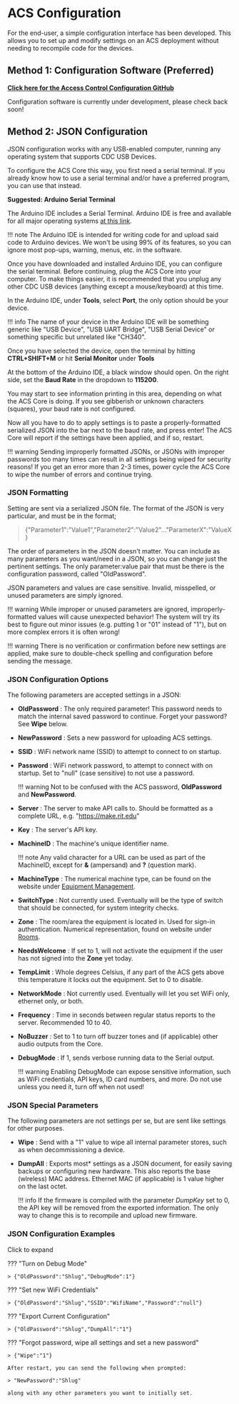 # ACS Configuration

For the end-user, a simple configuration interface has been developed. This allows you to set up and modify settings on an ACS deployment without needing to recompile code for the devices. 

## Method 1: Configuration Software (Preferred)

**[Click here for the Access Control Configuration GitHub](https://github.com/rit-construct-makerspace/access-control-configuration)**

Configuration software is currently under development, please check back soon!

## Method 2: JSON Configuration

JSON configuration works with any USB-enabled computer, running any operating system that supports CDC USB Devices. 

To configure the ACS Core this way, you first need a serial terminal. If you already know how to use a serial terminal and/or have a preferred program, you can use that instead.

**Suggested: Arduino Serial Terminal**

The Arduino IDE includes a Serial Terminal. Arduino IDE is free and available for all major operating systems [at this link](https://www.arduino.cc/en/software/).

!!! note 
    The Arduino IDE is intended for writing code for and upload said code to Arduino devices. We won't be using 99% of its features, so you can ignore most pop-ups, warning, menus, etc. in the software.

Once you have downloaded and installed Arduino IDE, you can configure the serial terminal. Before continuing, plug the ACS Core into your computer. To make things easier, it is recommended that you unplug any other CDC USB devices (anything except a mouse/keyboard) at this time.

In the Arduino IDE, under **Tools**, select **Port**, the only option should be your device.

!!! info
    The name of your device in the Arduino IDE will be something generic like "USB Device", "USB UART Bridge", "USB Serial Device" or something specific but unrelated like "CH340". 

Once you have selected the device, open the terminal by hitting **CTRL+SHIFT+M** or hit **Serial Monitor** under **Tools**

At the bottom of the Arduino IDE, a black window should open. On the right side, set the **Baud Rate** in the dropdown to **115200**.

You may start to see information printing in this area, depending on what the ACS Core is doing. If you see gibberish or unknown characters (squares), your baud rate is not configured.

Now all you have to do to apply settings is to paste a properly-formatted serialized JSON into the bar next to the baud rate, and press enter! The ACS Core will report if the settings have been applied, and if so, restart.

!!! warning
    Sending improperly formatted JSONs, or JSONs with improper passwords too many times can result in all settings being wiped for security reasons! If you get an error more than 2-3 times, power cycle the ACS Core to wipe the number of errors and continue trying.

### JSON Formatting

Setting are sent via a serialized JSON file. The format of the JSON is very particular, and must be in the format;

> {"Parameter1":"Value1","Parameter2":"Value2"..."ParameterX":"ValueX}

The order of parameters in the JSON doesn't matter. You can include as many parameters as you want/need in a JSON, so you can change just the pertinent settings. The only parameter:value pair that must be there is the configuration password, called "OldPassword". 

JSON parameters and values are case sensitive. Invalid, misspelled, or unused parameters are simply ignored.

!!! warning
    While improper or unused parameters are ignored, improperly-formatted values will cause unexpected behavior!  The system will try its best to figure out minor issues (e.g. putting 1 or "01" instead of "1"), but on more complex errors it is often wrong!

!!! warning
    There is no verification or confirmation before new settings are applied, make sure to double-check spelling and configuration before sending the message.

### JSON Configuration Options

The following parameters are accepted settings in a JSON:

* **OldPassword** : The only required parameter! This password needs to match the internal saved password to continue. Forget your password? See **Wipe** below.
* **NewPassword** : Sets a new password for uploading ACS settings.
* **SSID** : WiFi network name (SSID) to attempt to connect to on startup.
* **Password** : WiFi network password, to attempt to connect with on startup. Set to "null" (case sensitive) to not use a password. 

    !!! warning
        Not to be confused with the ACS password, **OldPassword** and **NewPassword**. 

* **Server** : The server to make API calls to. Should be formatted as a complete URL, e.g. "https://make.rit.edu"
* **Key** : The server's API key.
* **MachineID** : The machine's unique identifier name.

    !!! note
        Any valid character for a URL can be used as part of the MachineID, except for **&** (ampersand) and **?** (question mark).

* **MachineType** : The numerical machine type, can be found on the website under [Equipment Management](../ACS%20Website/Equipment%20Management.md).
* **SwitchType** :  Not currently used. Eventually will be the type of switch that should be connected, for system integrity checks.
* **Zone** : The room/area the equipment is located in. Used for sign-in authentication. Numerical representation, found on website under [Rooms](../ACS%20Website/Equipment%20Management.md#rooms-and-zones).
* **NeedsWelcome** : If set to 1, will not activate the equipment if the user has not signed into the **Zone** yet today. 
* **TempLimit** : Whole degrees Celsius, if any part of the ACS gets above this temperature it locks out the equipment. Set to 0 to disable.
* **NetworkMode** : Not currently used. Eventually will let you set WiFi only, ethernet only, or both.
* **Frequency** : Time in seconds between regular status reports to the server. Recommended 10 to 40.
* **NoBuzzer** : Set to 1 to turn off buzzer tones and (if applicable) other audio outputs from the Core.
* **DebugMode** : If 1, sends verbose running data to the Serial output. 

    !!! warning
        Enabling DebugMode can expose sensitive information, such as WiFi credentials, API keys, ID card numbers, and more. Do not use unless you need it, turn off when not used!

### JSON Special Parameters

The following parameters are not settings per se, but are sent like settings for other purposes.

* **Wipe** : Send with a "1" value to wipe all internal parameter stores, such as when decommissioning a device.
* **DumpAll** : Exports most* settings as a JSON document, for easily saving backups or configuring new hardware. This also reports the base (wlreless) MAC address. Ethernet MAC (if applicable) is 1 value higher on the last octet.

    !!! info
        If the firmware is compiled with the parameter *DumpKey* set to 0, the API key will be removed from the exported information. The only way to change this is to recompile and upload new firmware.


### JSON Configuration Examples

Click to expand

??? "Turn on Debug Mode"

    > {"OldPassword":"Shlug","DebugMode":1"}

??? "Set new WiFi Credentials"

    > {"OldPassword":"Shlug","SSID":"WifiName","Password":"null"}

??? "Export Current Configuration"

    > {"OldPassword":"Shlug","DumpAll":"1"}

??? "Forgot password, wipe all settings and set a new password"

    > {"Wipe":"1"}

    After restart, you can send the following when prompted: 

    > "NewPassword":"Shlug"

    along with any other parameters you want to initially set.